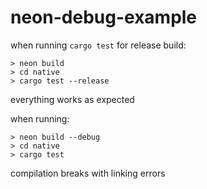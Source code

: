 # neon-debug-example
when running `cargo test` for release build:
```
> neon build
> cd native
> cargo test --release
```
everything works as expected

when running:
```
> neon build --debug
> cd native
> cargo test
```
compilation breaks with linking errors

